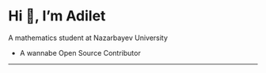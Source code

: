 # Hi 👋, I’m Adilet
A mathematics student at Nazarbayev University
* A wannabe Open Source Contributor
___

<!---
proxy-pylon/proxy-pylon is a ✨ special ✨ repository because its `README.md` (this file) appears on your GitHub profile.
You can click the Preview link to take a look at your changes.
--->
